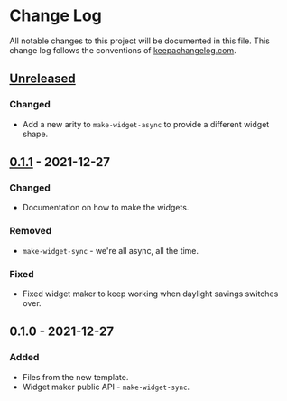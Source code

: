 # Change Log
All notable changes to this project will be documented in this file. This change log follows the conventions of [keepachangelog.com](http://keepachangelog.com/).

## [Unreleased]
### Changed
- Add a new arity to `make-widget-async` to provide a different widget shape.

## [0.1.1] - 2021-12-27
### Changed
- Documentation on how to make the widgets.

### Removed
- `make-widget-sync` - we're all async, all the time.

### Fixed
- Fixed widget maker to keep working when daylight savings switches over.

## 0.1.0 - 2021-12-27
### Added
- Files from the new template.
- Widget maker public API - `make-widget-sync`.

[Unreleased]: https://github.com/your-name/travcrawl/compare/0.1.1...HEAD
[0.1.1]: https://github.com/your-name/travcrawl/compare/0.1.0...0.1.1
